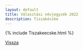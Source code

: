 ```yaml
---
layout: default
title: Választási névjegyzék 2022
description: Tiszakécske
---
```


{% include Tiszakeecske.html %}

[Vissza](./)